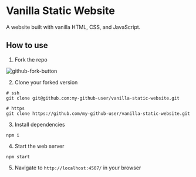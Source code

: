 # Vanilla Static Website

A website built with vanilla HTML, CSS, and JavaScript.

## How to use

1. Fork the repo

![github-fork-button](https://rubico.land/assets/github-fork-button.jpg)

2. Clone your forked version

```
# ssh
git clone git@github.com:my-github-user/vanilla-static-website.git

# https
git clone https://github.com/my-github-user/vanilla-static-website.git
```

3. Install dependencies

```
npm i
```

4. Start the web server

```
npm start
```

5. Navigate to `http://localhost:4507/` in your browser
